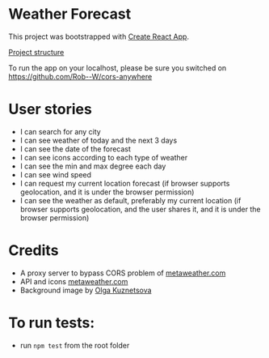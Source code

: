 # Weather Forecast

This project was bootstrapped with [Create React App](https://github.com/facebook/create-react-app).

[Project structure](https://lucid.app/lucidchart/invitations/accept/779e02d3-e3b7-4ec2-8b08-9c5de003595a)

To run the app on your localhost, please be sure you switched on https://github.com/Rob--W/cors-anywhere

# User stories

- I can search for any city
- I can see weather of today and the next 3 days
- I can see the date of the forecast
- I can see icons according to each type of weather
- I can see the min and max degree each day
- I can see wind speed
- I can request my current location forecast (if browser supports geolocation, and it is under the browser permission)
- I can see the weather as default, preferably my current location (if browser supports geolocation, and the user shares it,  and it is under the browser permission)

# Credits

- A proxy server to bypass CORS problem of [metaweather.com](https://www.metaweather.com/api/)
- API and icons [metaweather.com](https://www.metaweather.com/api/)
- Background image by [Olga Kuznetsova](https://dribbble.com/shots/14993677-girl-with-umbrella)

# To run tests:

- run `npm test` from the root folder
